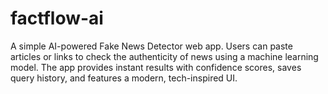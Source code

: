 # factflow-ai
A simple AI-powered Fake News Detector web app. Users can paste articles or links to check the authenticity of news using a machine learning model. The app provides instant results with confidence scores, saves query history, and features a modern, tech-inspired UI.
